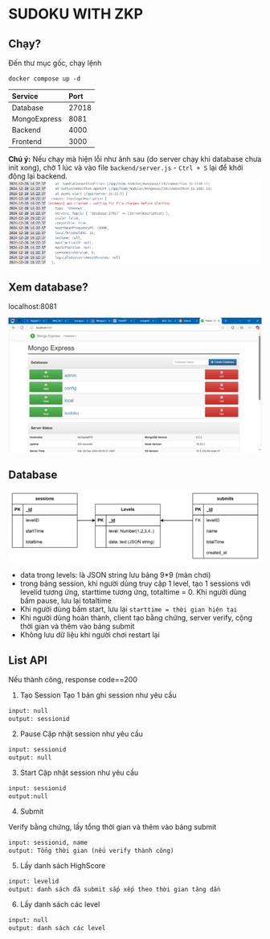# SUDOKU WITH ZKP

## Chạy?
Đến thư mục gốc, chạy lệnh
```
docker compose up -d
```

|Service|Port|
|:---|:---|
|Database|27018|
|MongoExpress|8081|
|Backend|4000|
|Frontend|3000|

**Chú ý:** Nếu chạy mà hiện lỗi như ảnh sau (do server chạy khi database chưa init xong), chờ 1 lúc và vào file `backend/server.js` - `Ctrl + S` lại để khởi động lại backend.
![alt text](image.png)

## Xem database?
localhost:8081

![alt text](image-1.png)
## Database

![alt text](image-2.png)

- data trong levels: là JSON string lưu  bảng 9*9 (màn chơi)
- trong bảng session, khi người dùng truy cập 1 level, tạo 1 sessions với levelid tương ứng, starttime tương ứng, totaltime = 0. Khi người dùng bấm pause, lưu lại totaltime
- Khi người dùng bấm start, lưu lại `starttime = thời gian hiện tại`
- Khi người dùng hoàn thành, client tạo bằng chứng, server verify, cộng thời gian và thêm vào bảng submit
- Không lưu dữ liệu khi người chơi restart lại


## List API

Nếu thành công, response code==200
1. Tạo Session
Tạo 1 bản ghi session như yêu cầu
```
input: null
output: sessionid
```
2. Pause
Cập nhật session như yêu cầu
```
input: sessionid
output: null
```
3. Start
Cập nhật session như yêu cầu
```
input: sessionid
output:null 
```
4. Submit

Verify bằng chứng, lấy tổng thời gian và thêm vào bảng submit
```
input: sessionid, name
output: Tổng thời gian (nếu verify thành công)
```
5. Lấy danh sách HighScore
```
input: levelid
output: danh sách đã submit sắp xếp theo thời gian tăng dần
```
6. Lấy danh sách các level
```
input: null
output: danh sách các level
```

